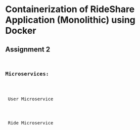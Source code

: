 # Containerization of RideShare Application (Monolithic) using Docker

<h2>Assignment 2</h2>

<pre>
  <h3>Microservices:</h3>
      <p> User Microservice </p>
      <p> Ride Microservice </p>
</pre>
